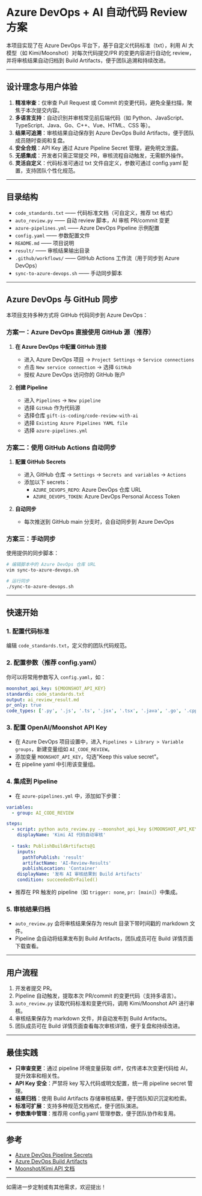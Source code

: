 # Azure DevOps + AI 自动代码 Review 方案

本项目实现了在 Azure DevOps 平台下，基于自定义代码标准（txt），利用 AI 大模型（如 Kimi/Moonshot）对每次代码提交/PR 的变更内容进行自动化 review，并将审核结果自动归档到 Build Artifacts，便于团队追溯和持续改进。

---

## 设计理念与用户体验

1. **精准审查**：仅审查 Pull Request 或 Commit 的变更代码，避免全量扫描，聚焦于本次提交内容。
2. **多语言支持**：自动识别并审核常见前后端代码（如 Python、JavaScript、TypeScript、Java、Go、C++、Vue、HTML、CSS 等）。
3. **结果可追溯**：审核结果自动保存到 Azure DevOps Build Artifacts，便于团队成员随时查阅和复盘。
4. **安全合规**：API Key 通过 Azure Pipeline Secret 管理，避免明文泄露。
5. **无感集成**：开发者只需正常提交 PR，审核流程自动触发，无需额外操作。
6. **灵活自定义**：代码标准可通过 txt 文件自定义，参数可通过 config.yaml 配置，支持团队个性化规范。

---

## 目录结构

- `code_standards.txt`    —— 代码标准文档（可自定义，推荐 txt 格式）
- `auto_review.py`        —— 自动 review 脚本，AI 审核 PR/commit 变更
- `azure-pipelines.yml`   —— Azure DevOps Pipeline 示例配置
- `config.yaml`           —— 参数配置文件
- `README.md`             —— 项目说明
- `result/`               —— 审核结果输出目录
- `.github/workflows/`    —— GitHub Actions 工作流（用于同步到 Azure DevOps）
- `sync-to-azure-devops.sh` —— 手动同步脚本

---

## Azure DevOps 与 GitHub 同步

本项目支持多种方式将 GitHub 代码同步到 Azure DevOps：

### 方案一：Azure DevOps 直接使用 GitHub 源（推荐）

1. **在 Azure DevOps 中配置 GitHub 连接**
   - 进入 Azure DevOps 项目 → `Project Settings` → `Service connections`
   - 点击 `New service connection` → 选择 `GitHub`
   - 授权 Azure DevOps 访问你的 GitHub 账户

2. **创建 Pipeline**
   - 进入 `Pipelines` → `New pipeline`
   - 选择 `GitHub` 作为代码源
   - 选择仓库 `gift-is-coding/code-review-with-ai`
   - 选择 `Existing Azure Pipelines YAML file`
   - 选择 `azure-pipelines.yml`

### 方案二：使用 GitHub Actions 自动同步

1. **配置 GitHub Secrets**
   - 进入 GitHub 仓库 → `Settings` → `Secrets and variables` → `Actions`
   - 添加以下 secrets：
     - `AZURE_DEVOPS_REPO`: Azure DevOps 仓库 URL
     - `AZURE_DEVOPS_TOKEN`: Azure DevOps Personal Access Token

2. **自动同步**
   - 每次推送到 GitHub main 分支时，会自动同步到 Azure DevOps

### 方案三：手动同步

使用提供的同步脚本：

```bash
# 编辑脚本中的 Azure DevOps 仓库 URL
vim sync-to-azure-devops.sh

# 运行同步
./sync-to-azure-devops.sh
```

---

## 快速开始

### 1. 配置代码标准
编辑 `code_standards.txt`，定义你的团队代码规范。

### 2. 配置参数（推荐 config.yaml）
你可以将常用参数写入 `config.yaml`，如：
```yaml
moonshot_api_key: ${MOONSHOT_API_KEY}
standards: code_standards.txt
output: ai_review_result.md
pr_only: true
code_types: ['.py', '.js', '.ts', '.jsx', '.tsx', '.java', '.go', '.cpp', '.vue', '.html', '.css']
```

### 3. 配置 OpenAI/Moonshot API Key
- 在 Azure DevOps 项目设置中，进入 `Pipelines > Library > Variable groups`，新建变量组如 `AI_CODE_REVIEW`。
- 添加变量 `MOONSHOT_API_KEY`，勾选"Keep this value secret"。
- 在 pipeline yaml 中引用该变量组。

### 4. 集成到 Pipeline
- 在 `azure-pipelines.yml` 中，添加如下步骤：
```yaml
variables:
  - group: AI_CODE_REVIEW

steps:
  - script: python auto_review.py --moonshot_api_key $(MOONSHOT_API_KEY)
    displayName: 'Kimi AI 代码自动审核'
  
  - task: PublishBuildArtifacts@1
    inputs:
      pathToPublish: 'result'
      artifactName: 'AI-Review-Results'
      publishLocation: 'Container'
    displayName: '发布 AI 审核结果到 Build Artifacts'
    condition: succeededOrFailed()
```
- 推荐在 PR 触发的 pipeline（如 `trigger: none`, `pr: [main]`）中集成。

### 5. 审核结果归档
- `auto_review.py` 会将审核结果保存为 result 目录下带时间戳的 markdown 文件。
- Pipeline 会自动将结果发布到 Build Artifacts，团队成员可在 Build 详情页面下载查看。

---

## 用户流程

1. 开发者提交 PR。
2. Pipeline 自动触发，提取本次 PR/commit 的变更代码（支持多语言）。
3. `auto_review.py` 读取代码标准和变更代码，调用 Kimi/Moonshot API 进行审核。
4. 审核结果保存为 markdown 文件，并自动发布到 Build Artifacts。
5. 团队成员可在 Build 详情页面查看每次审核详情，便于复盘和持续改进。

---

## 最佳实践
- **只审查变更**：通过 pipeline 环境变量获取 diff，仅传递本次变更代码给 AI，提升效率和相关性。
- **API Key 安全**：严禁将 key 写入代码或明文配置，统一用 pipeline secret 管理。
- **结果归档**：使用 Build Artifacts 存储审核结果，便于团队知识沉淀和检索。
- **标准可扩展**：支持多种规范文档格式，便于团队演进。
- **参数集中管理**：推荐用 config.yaml 管理参数，便于团队协作和复用。

---

## 参考
- [Azure DevOps Pipeline Secrets](https://learn.microsoft.com/en-us/azure/devops/pipelines/process/variables)
- [Azure DevOps Build Artifacts](https://learn.microsoft.com/en-us/azure/devops/pipelines/artifacts/build-artifacts)
- [Moonshot/Kimi API 文档](https://platform.moonshot.cn/docs/api-reference)

---

如需进一步定制或有其他需求，欢迎提出！ 
